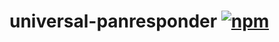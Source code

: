 # universal-panresponder [![npm](https://img.shields.io/npm/v/universal-panresponder.svg)](https://www.npmjs.com/package/universal-panresponder)
